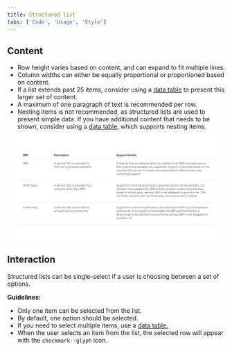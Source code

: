 ```yaml
---
title: Structured list
tabs: ['Code', 'Usage', 'Style']
---
```


## Content

- Row height varies based on content, and can expand to fit multiple lines.
- Column widths can either be equally proportional or proportioned based on content.
- If a list extends past 25 items, consider using a [data table](/components/data-table) to present this larger set of content.
- A maximum of one paragraph of text is recommended per row.
- Nesting items is not recommended, as structured lists are used to present simple data. If you have additional content that needs to be shown, consider using a [data table](/components/data-table), which supports nesting items.

<image-component cols="12"  caption="Structured List to present definitions.">

![Structured list to present definitions.](images/structured-list-usage-2.png)

</image-component>


## Interaction

Structured lists can be single-select if a user is choosing between a set of options.

**Guidelines:**

- Only one item can be selected from the list.
- By default, one option should be selected.
- If you need to select multiple items, use a [data table.](/components/data-table)
- When the user selects an item from the list, the selected row will appear with the `checkmark--glyph` icon.
